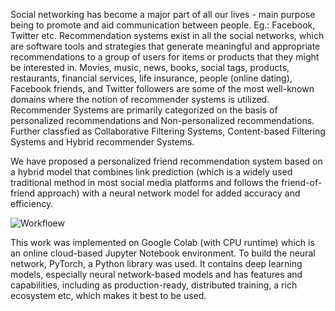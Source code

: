 Social networking has become a major part of all our lives - main purpose being to promote and aid communication between people. Eg.: Facebook, Twitter etc. Recommendation systems exist in all the social networks, which are software tools and strategies that generate meaningful and appropriate recommendations to a group of users for items or products that they might be interested in. Movies, music, news, books, social tags, products, restaurants, financial services, life insurance, people (online dating), Facebook friends, and Twitter followers are some of the most well-known domains where the notion of recommender systems is utilized. Recommender Systems are primarily categorized on the basis of personalized recommendations and Non-personalized recommendations. Further classfied as Collaborative Filtering Systems, Content-based Filtering Systems and Hybrid recommender Systems.

We have proposed a personalized friend recommendation system based on a hybrid model that combines link prediction (which is a widely used traditional method in most social media platforms and follows the friend-of-friend approach) with a neural network model for added accuracy and efficiency.

![Workfloew](https://user-images.githubusercontent.com/55954262/166659282-d3f8ecfb-f2fa-47f9-9c46-f7ccc0460570.jpg)

This work was implemented on Google Colab (with CPU runtime) which is an online cloud-based Jupyter Notebook environment. 
To build the neural network, PyTorch, a Python library was used. It contains deep learning models, especially neural network-based models and has features and capabilities, including as production-ready, distributed training, a rich ecosystem etc, which makes it best to be used. 
